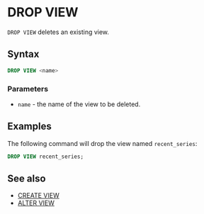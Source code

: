 # DROP VIEW

`DROP VIEW` deletes an existing view.

## Syntax

```sql
DROP VIEW <name>
```

### Parameters

* `name` - the name of the view to be deleted.

## Examples

The following command will drop the view named `recent_series`:

```sql
DROP VIEW recent_series;
```

## See also

* [CREATE VIEW](create-view.md)
* [ALTER VIEW](alter-view.md)